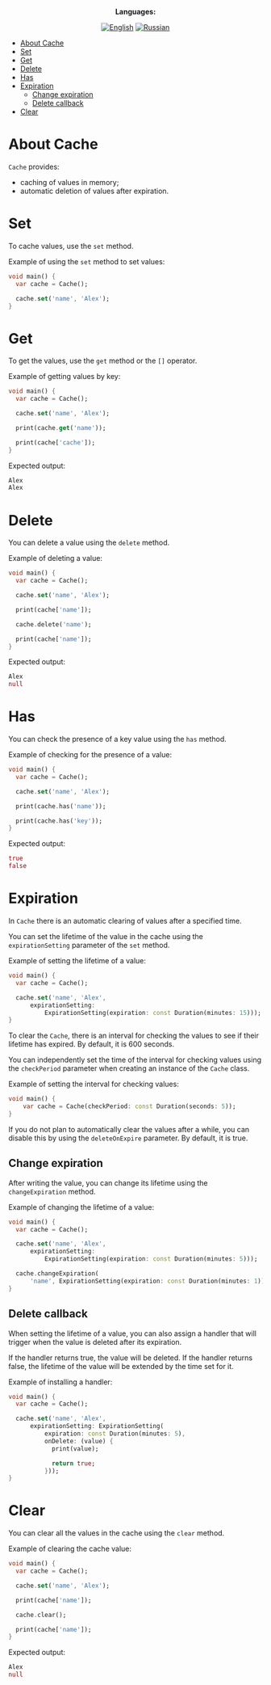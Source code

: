 <div align="center">

**Languages:**
  
[![English](https://img.shields.io/badge/Language-English-blue?style=?style=flat-square)](README.md)
[![Russian](https://img.shields.io/badge/Language-Russian-blue?style=?style=flat-square)](README.ru.md)

</div>

- [About Cache](#about-cache)
- [Set](#set)
- [Get](#get)
- [Delete](#delete)
- [Has](#has)
- [Expiration](#expiration)
  - [Change expiration](#change-expiration)
  - [Delete callback](#delete-callback)
- [Clear](#clear)

# About Cache

`Cache` provides:

- caching of values in memory;
- automatic deletion of values after expiration.

# Set

To cache values, use the `set` method.

Example of using the `set` method to set values:

```dart
void main() {
  var cache = Cache();

  cache.set('name', 'Alex');
}
```

# Get

To get the values, use the `get` method or the `[]` operator.

Example of getting values by key:

```dart
void main() {
  var cache = Cache();

  cache.set('name', 'Alex');

  print(cache.get('name'));

  print(cache['cache']);
}
```

Expected output:

```dart
Alex
Alex
```

# Delete

You can delete a value using the `delete` method.

Example of deleting a value:

```dart
void main() {
  var cache = Cache();

  cache.set('name', 'Alex');

  print(cache['name']);

  cache.delete('name');

  print(cache['name']);
}
```

Expected output:

```dart
Alex
null
```

# Has

You can check the presence of a key value using the `has` method.

Example of checking for the presence of a value:

```dart
void main() {
  var cache = Cache();

  cache.set('name', 'Alex');

  print(cache.has('name'));

  print(cache.has('key'));
}
```

Expected output:

```dart
true
false
```

# Expiration

In `Cache` there is an automatic clearing of values after a specified time.

You can set the lifetime of the value in the cache using the `expirationSetting` parameter of the `set` method.

Example of setting the lifetime of a value:

```dart
void main() {
  var cache = Cache();

  cache.set('name', 'Alex',
      expirationSetting:
          ExpirationSetting(expiration: const Duration(minutes: 15)));
}
```

To clear the `Cache`, there is an interval for checking the values to see if their lifetime has expired. By default, it is 600 seconds.

You can independently set the time of the interval for checking values using the `checkPeriod` parameter when creating an instance of the `Cache` class.

Example of setting the interval for checking values:

```dart
void main() {
    var cache = Cache(checkPeriod: const Duration(seconds: 5));
}
```

If you do not plan to automatically clear the values after a while, you can disable this by using the `deleteOnExpire` parameter. By default, it is true.

## Change expiration

After writing the value, you can change its lifetime using the `changeExpiration` method.

Example of changing the lifetime of a value:

```dart
void main() {
  var cache = Cache();

  cache.set('name', 'Alex',
      expirationSetting:
          ExpirationSetting(expiration: const Duration(minutes: 5)));

  cache.changeExpiration(
      'name', ExpirationSetting(expiration: const Duration(minutes: 1)));
}
```

## Delete callback

When setting the lifetime of a value, you can also assign a handler that will trigger when the value is deleted after its expiration.

If the handler returns true, the value will be deleted. If the handler returns false, the lifetime of the value will be extended by the time set for it.

Example of installing a handler:

```dart
void main() {
  var cache = Cache();

  cache.set('name', 'Alex',
      expirationSetting: ExpirationSetting(
          expiration: const Duration(minutes: 5),
          onDelete: (value) {
            print(value);

            return true;
          }));
}
```

# Clear

You can clear all the values in the cache using the `clear` method.

Example of clearing the cache value:

```dart
void main() {
  var cache = Cache();

  cache.set('name', 'Alex');

  print(cache['name']);

  cache.clear();

  print(cache['name']);
}
```

Expected output:

```dart
Alex
null
```
